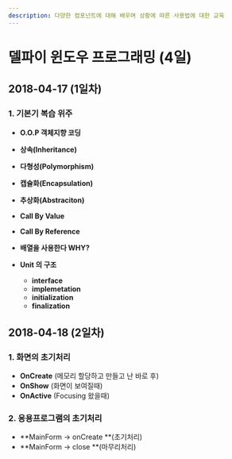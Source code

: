```yaml
---
description: 다양한 컴포넌트에 대해 배우며 상황에 따른 사용법에 대한 교육
---
```


# 델파이 윈도우 프로그래밍 \(4일\)

## 2018-04-17 \(1일차\)

### 1. 기본기 복습 위주

*  **O.O.P 객체지향 코딩**

  * **상속\(Inheritance\)**
  * **다형성\(Polymorphism\)**
  * **캡슐화\(Encapsulation\)**
  * **추상화\(Abstraciton\)**

* **Call By Value**
* **Call By Reference**
* **배열을 사용한다 WHY?**
* **Unit 의 구조**
  * **interface**
  * **implemetation**
  * **initialization**
  * **finalization**

## 2018-04-18 \(2일차\)

### 1. 화면의 초기처리

* **OnCreate** \(메모리 할당하고 만들고 난 바로 후\)
* **OnShow** \(화면이 보여질때\)
* **OnActive** \(Focusing 왔을때\)

### 2. 응용프로그램의 초기처리

* **MainForm -&gt; onCreate **\(초기처리\)
* **MainForm -&gt; close **\(마무리처리\)

